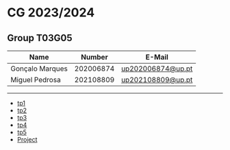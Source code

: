 # CG 2023/2024

## Group T03G05
| Name             | Number    | E-Mail             |
| ---------------- | --------- | ------------------ |
| Gonçalo Marques  | 202006874 | up202006874@up.pt  |
| Miguel Pedrosa   | 202108809 | up202108809@up.pt  |

----

  - [tp1](tp1/README.md)
  - [tp2](tp2/README.md)
  - [tp3](tp3/README.md)
  - [tp4](tp4/README.md)
  - [tp5](tp5/README.md)
  - [Project](proj/README.md)